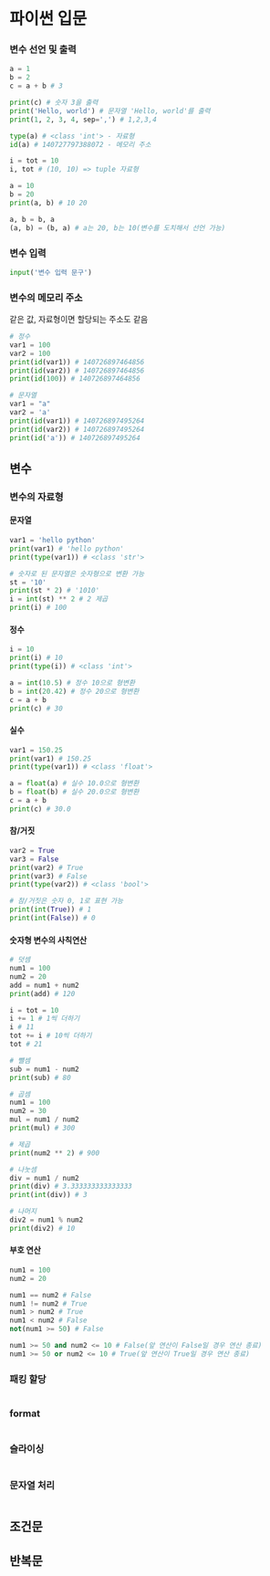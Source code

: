 # 파이썬 입문

### 변수 선언 및 출력
```python
a = 1
b = 2
c = a + b # 3

print(c) # 숫자 3을 출력
print('Hello, world') # 문자열 'Hello, world'를 출력
print(1, 2, 3, 4, sep=',') # 1,2,3,4

type(a) # <class 'int'> - 자료형
id(a) # 140727797388072 - 메모리 주소

i = tot = 10
i, tot # (10, 10) => tuple 자료형

a = 10
b = 20
print(a, b) # 10 20

a, b = b, a
(a, b) = (b, a) # a는 20, b는 10(변수를 도치해서 선언 가능)
```

### 변수 입력
```python
input('변수 입력 문구')
```

### 변수의 메모리 주소
같은 값, 자료형이면 할당되는 주소도 같음
```python
# 정수
var1 = 100
var2 = 100
print(id(var1)) # 140726897464856
print(id(var2)) # 140726897464856
print(id(100)) # 140726897464856

# 문자열
var1 = "a"
var2 = 'a'
print(id(var1)) # 140726897495264
print(id(var2)) # 140726897495264
print(id('a')) # 140726897495264
```

## 변수
### 변수의 자료형
#### 문자열
```python
var1 = 'hello python'
print(var1) # 'hello python'
print(type(var1)) # <class 'str'>

# 숫자로 된 문자열은 숫자형으로 변환 가능
st = '10'
print(st * 2) # '1010'
i = int(st) ** 2 # 2 제곱
print(i) # 100
```

#### 정수
```python
i = 10
print(i) # 10
print(type(i)) # <class 'int'>

a = int(10.5) # 정수 10으로 형변환
b = int(20.42) # 정수 20으로 형변환
c = a + b
print(c) # 30
```

#### 실수
```python
var1 = 150.25
print(var1) # 150.25
print(type(var1)) # <class 'float'>

a = float(a) # 실수 10.0으로 형변환
b = float(b) # 실수 20.0으로 형변환
c = a + b
print(c) # 30.0
```

#### 참/거짓
```python
var2 = True
var3 = False
print(var2) # True
print(var3) # False
print(type(var2)) # <class 'bool'>

# 참/거짓은 숫자 0, 1로 표현 가능
print(int(True)) # 1
print(int(False)) # 0
```

#### 숫자형 변수의 사칙연산
```python
# 덧셈
num1 = 100
num2 = 20
add = num1 + num2
print(add) # 120

i = tot = 10
i += 1 # 1씩 더하기
i # 11
tot += i # 10씩 더하기
tot # 21

# 뺄셈
sub = num1 - num2
print(sub) # 80

# 곱셈
num1 = 100
num2 = 30
mul = num1 / num2
print(mul) # 300

# 제곱
print(num2 ** 2) # 900

# 나눗셈
div = num1 / num2
print(div) # 3.333333333333333
print(int(div)) # 3

# 나머지
div2 = num1 % num2
print(div2) # 10
```

#### 부호 연산
```python
num1 = 100
num2 = 20

num1 == num2 # False
num1 != num2 # True
num1 > num2 # True
num1 < num2 # False
not(num1 >= 50) # False

num1 >= 50 and num2 <= 10 # False(앞 연산이 False일 경우 연산 종료)
num1 >= 50 or num2 <= 10 # True(앞 연산이 True일 경우 연산 종료)
```

### 패킹 할당
```python

```

### format
```python

```

### 슬라이싱
```python

```

### 문자열 처리
```python

```

## 조건문


## 반복문
